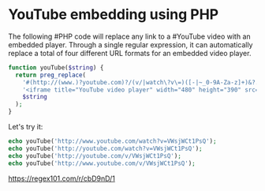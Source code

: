 # YouTube embedding using PHP

The following #PHP code will replace any link to a #YouTube video with an embedded player. Through a single regular expression, it can automatically replace a total of four different URL formats for an embedded video player.

```php
function youTube($string) {
  return preg_replace(
    '#(http://(www.)?youtube.com)?/(v/|watch\?v\=)([-|~_0-9A-Za-z]+)&?.*?#i',
    '<iframe title="YouTube video player" width="480" height="390" src="http://www.youtube.com/embed/$4" frameborder="0" allowfullscreen></iframe>',
    $string
  );
}
```

Let's try it:

```php
echo youTube('http://www.youtube.com/watch?v=VWsjWCt1PsQ');
echo youTube('http://youtube.com/watch?v=VWsjWCt1PsQ');
echo youTube('http://youtube.com/v/VWsjWCt1PsQ');
echo youTube('http://www.youtube.com/v/VWsjWCt1PsQ');
```

https://regex101.com/r/cbD9nD/1 